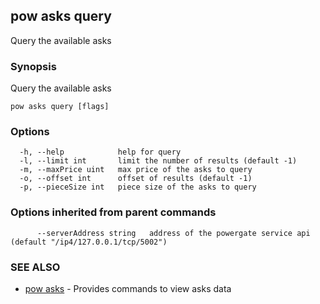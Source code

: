 ## pow asks query

Query the available asks

### Synopsis

Query the available asks

```
pow asks query [flags]
```

### Options

```
  -h, --help            help for query
  -l, --limit int       limit the number of results (default -1)
  -m, --maxPrice uint   max price of the asks to query
  -o, --offset int      offset of results (default -1)
  -p, --pieceSize int   piece size of the asks to query
```

### Options inherited from parent commands

```
      --serverAddress string   address of the powergate service api (default "/ip4/127.0.0.1/tcp/5002")
```

### SEE ALSO

* [pow asks](pow_asks.md)	 - Provides commands to view asks data

